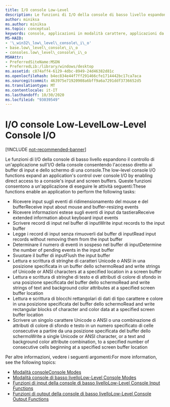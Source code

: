 ```yaml
---
title: I/O console Low-Level
description: Le funzioni di I/O della console di basso livello espandono il controllo di un'applicazione sull'I/O della console consentendo l'accesso diretto ai buffer di input e dello schermo di una console.
author: miniksa
ms.author: miniksa
ms.topic: conceptual
keywords: console, applicazioni in modalità carattere, applicazioni da riga di comando, applicazioni di terminale, api della console
MS-HAID:
- '\_win32\_low\_level\_console\_i\_o'
- base.low\_level\_console\_i\_o
- consoles.low\_level\_console\_i\_o
MSHAttr:
- PreferredSiteName:MSDN
- PreferredLib:/library/windows/desktop
ms.assetid: c874aff4-6129-4dbc-8949-24d46382d81c
ms.openlocfilehash: b4ec834e44f7ff291466cfe1714442bc17ca7aca
ms.sourcegitcommit: 463975e71920908a6bff9a6a7291ddf3736652d5
ms.translationtype: MT
ms.contentlocale: it-IT
ms.lasthandoff: 10/30/2020
ms.locfileid: "93039549"
---
```

# <a name="low-level-console-io"></a><span data-ttu-id="8f524-104">I/O console Low-Level</span><span class="sxs-lookup"><span data-stu-id="8f524-104">Low-Level Console I/O</span></span>

[!INCLUDE [not-recommended-banner](./includes/not-recommended-banner.md)]

<span data-ttu-id="8f524-105">Le funzioni di I/O della console di basso livello espandono il controllo di un'applicazione sull'I/O della console consentendo l'accesso diretto ai buffer di input e dello schermo di una console.</span><span class="sxs-lookup"><span data-stu-id="8f524-105">The low-level console I/O functions expand an application's control over console I/O by enabling direct access to a console's input and screen buffers.</span></span> <span data-ttu-id="8f524-106">Queste funzioni consentono a un'applicazione di eseguire le attività seguenti:</span><span class="sxs-lookup"><span data-stu-id="8f524-106">These functions enable an application to perform the following tasks:</span></span>

- <span data-ttu-id="8f524-107">Ricevere input sugli eventi di ridimensionamento del mouse e del buffer</span><span class="sxs-lookup"><span data-stu-id="8f524-107">Receive input about mouse and buffer-resizing events</span></span>
- <span data-ttu-id="8f524-108">Ricevere informazioni estese sugli eventi di input da tastiera</span><span class="sxs-lookup"><span data-stu-id="8f524-108">Receive extended information about keyboard input events</span></span>
- <span data-ttu-id="8f524-109">Scrivere record di input nel buffer di input</span><span class="sxs-lookup"><span data-stu-id="8f524-109">Write input records to the input buffer</span></span>
- <span data-ttu-id="8f524-110">Legge i record di input senza rimuoverli dal buffer di input</span><span class="sxs-lookup"><span data-stu-id="8f524-110">Read input records without removing them from the input buffer</span></span>
- <span data-ttu-id="8f524-111">Determinare il numero di eventi in sospeso nel buffer di input</span><span class="sxs-lookup"><span data-stu-id="8f524-111">Determine the number of pending events in the input buffer</span></span>
- <span data-ttu-id="8f524-112">Svuotare il buffer di input</span><span class="sxs-lookup"><span data-stu-id="8f524-112">Flush the input buffer</span></span>
- <span data-ttu-id="8f524-113">Lettura e scrittura di stringhe di caratteri Unicode o ANSI in una posizione specificata in un buffer dello schermo</span><span class="sxs-lookup"><span data-stu-id="8f524-113">Read and write strings of Unicode or ANSI characters at a specified location in a screen buffer</span></span>
- <span data-ttu-id="8f524-114">Lettura e scrittura di stringhe di testo e di attributi di colore di sfondo in una posizione specificata del buffer dello schermo</span><span class="sxs-lookup"><span data-stu-id="8f524-114">Read and write strings of text and background color attributes at a specified screen buffer location</span></span>
- <span data-ttu-id="8f524-115">Lettura e scrittura di blocchi rettangolari di dati di tipo carattere e colore in una posizione specificata del buffer dello schermo</span><span class="sxs-lookup"><span data-stu-id="8f524-115">Read and write rectangular blocks of character and color data at a specified screen buffer location</span></span>
- <span data-ttu-id="8f524-116">Scrivere un singolo carattere Unicode o ANSI o una combinazione di attributi di colore di sfondo e testo in un numero specificato di celle consecutive a partire da una posizione specificata del buffer dello schermo</span><span class="sxs-lookup"><span data-stu-id="8f524-116">Write a single Unicode or ANSI character, or a text and background color attribute combination, to a specified number of consecutive cells beginning at a specified screen buffer location</span></span>

<span data-ttu-id="8f524-117">Per altre informazioni, vedere i seguenti argomenti:</span><span class="sxs-lookup"><span data-stu-id="8f524-117">For more information, see the following topics:</span></span>

- [<span data-ttu-id="8f524-118">Modalità console</span><span class="sxs-lookup"><span data-stu-id="8f524-118">Console Modes</span></span>](console-modes.md)
- [<span data-ttu-id="8f524-119">Modalità console di basso livello</span><span class="sxs-lookup"><span data-stu-id="8f524-119">Low-Level Console Modes</span></span>](low-level-console-modes.md)
- [<span data-ttu-id="8f524-120">Funzioni di input della console di basso livello</span><span class="sxs-lookup"><span data-stu-id="8f524-120">Low-Level Console Input Functions</span></span>](low-level-console-input-functions.md)
- [<span data-ttu-id="8f524-121">Funzioni di output della console di basso livello</span><span class="sxs-lookup"><span data-stu-id="8f524-121">Low-Level Console Output Functions</span></span>](low-level-console-output-functions.md)
